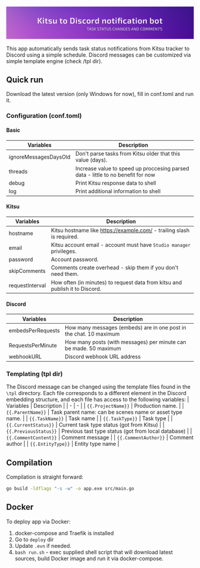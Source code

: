 ![Kitsu (CGWire) automatic notifications to Discord](https://raw.githubusercontent.com/keshon/assets/main/kitsu-to-discord-header.jpeg)

This app automatically sends task status notifications from Kitsu tracker to Discord using a simple schedule. Discord messages can be customized via simple template engine (check /tpl dir).

## Quick run
Download the latest version (only Windows for now), fill in conf.toml and run it.

### Configuration (conf.toml)
#### Basic
| Variables | Description |
| - | - |
| ignoreMessagesDaysOld | Don't parse tasks from Kitsu older that this value (days). |
| threads | Increase value to speed up proccesing parsed data - little to no benefit for now |
| debug | Print Kitsu response data to shell |
| log | Print additional information to shell |
#### Kitsu
| Variables | Description |
| - | - |
| hostname | Kitsu hostname like https://example.com/ - trailing slash is required. |
| email | Kitsu account email - account must have `Studio manager` privileges. |
| password | Account password. |
| skipComments | Comments create overhead - skip them if you don't need them. |
| requestInterval | How often (in minutes) to request data from kitsu and publish it to Discord. |
#### Discord
| Variables | Description |
| - | - |
| embedsPerRequests | How many messages (embeds) are in one post in the chat. 10 maximum |
| RequestsPerMinute | How many posts (with messages) per minute can be made. 50 maximum |
| webhookURL | Discord webhook URL address |

### Templating (tpl dir)
The Discord message can be changed using the template files found in the `\tpl` directory.
Each file corresponds to a different element in the Discord embedding structure, and each file has access to the following variables:
| Variables | Description |
| - | - |
| `{{.ProjectName}}` | Production name. |
| `{{.ParentName}}` | Task parent name: can be scenes name or asset type name. |
| `{{.TaskName}}` | Task name |
| `{{.TaskType}}` | Task type |
| `{{.CurrentStatus}}` | Current task type status (got from Kitsu) |
| `{{.PreviousStatus}}` | Previous tast type status (got from local database) |
| `{{.CommentContent}}` | Comment message |
| `{{.CommentAuthor}}` | Comment author |
| `{{.EntityType}}` | Entity type name |

## Compilation
Compilation is straight forward: 
```bash
go build -ldflags "-s -w" -o app.exe src/main.go
```
## Docker
To deploy app via Docker:
1. docker-compose and Traefik is installed
2. Go to `deploy` dir
3. Update `.evn` if needed.
4. `bash run.sh` - exec supplied shell script that will download latest sources, build Docker image and run it via docker-compose.

